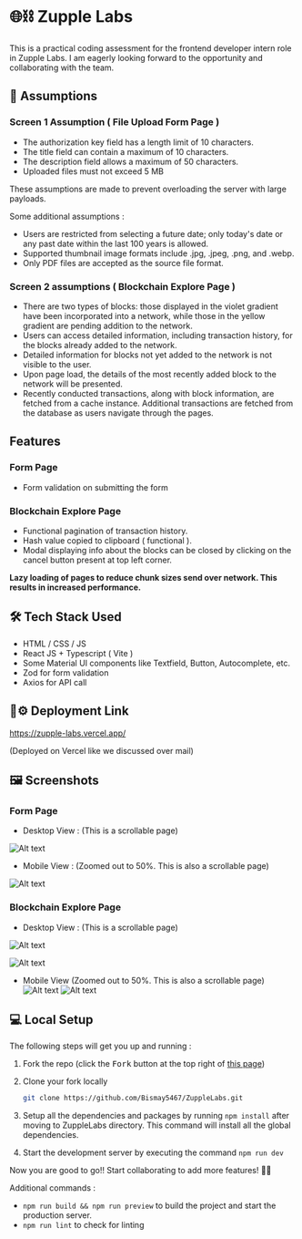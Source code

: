 # 🌐⛓️ Zupple Labs

This is a practical coding assessment for the frontend developer intern role in Zupple Labs. I am eagerly looking forward to the opportunity and collaborating with the team.

## 💭 Assumptions

### Screen 1 Assumption ( File Upload Form Page )

-   The authorization key field has a length limit of 10 characters.
-   The title field can contain a maximum of 10 characters.
-   The description field allows a maximum of 50 characters.
-   Uploaded files must not exceed 5 MB 

These assumptions are made to prevent overloading the server with large payloads.

Some additional assumptions : 

- Users are restricted from selecting a future date; only today's date or any past date within the last 100 years is allowed.
-  Supported thumbnail image formats include .jpg, .jpeg, .png, and .webp.
-  Only PDF files are accepted as the source file format.

### Screen 2 assumptions ( Blockchain Explore Page )
- There are two types of blocks: those displayed in the violet gradient have been incorporated into a network, while those in the yellow gradient are pending addition to the network.
- Users can access detailed information, including transaction history, for the blocks already added to the network.
- Detailed information for blocks not yet added to the network is not visible to the user.
- Upon page load, the details of the most recently added block to the network will be presented.
- Recently conducted transactions, along with block information, are fetched from a cache instance. Additional transactions are fetched from the database as users navigate through the pages.

## Features

### Form Page

- Form validation on submitting the form

### Blockchain Explore Page

- Functional pagination of transaction history.
- Hash value copied to clipboard ( functional ).
- Modal displaying info about the blocks can be closed by clicking on the cancel button present at top left corner.


**Lazy loading of pages to reduce chunk sizes send over network. This results in increased performance.**

## 🛠️ Tech Stack Used

- HTML / CSS / JS
- React JS + Typescript ( Vite )
- Some Material UI components like Textfield, Button, Autocomplete, etc.
- Zod for form validation
- Axios for API call

## 🚀⚙️ Deployment Link

https://zupple-labs.vercel.app/

(Deployed on Vercel like we discussed over mail)

## 🖼️ Screenshots

### Form Page

- Desktop View : (This is a scrollable page)

![Alt text](./screenshots/form_page_desktop_view.png)

- Mobile View : (Zoomed out to 50%. This is also a scrollable page)

![Alt text](./screenshots/form_page_mobile_view.png)

### Blockchain Explore Page

- Desktop View : (This is a scrollable page)

![Alt text](./screenshots/blockchain_explore_page_desktop_view_1.png)

![Alt text](./screenshots/blockchain_explore_page_desktop_view_2.png)

- Mobile View (Zoomed out to 50%. This is also a scrollable page)
![Alt text](./screenshots/blockchain_explore_page_mobile_view_1.png)
![Alt text](./screenshots/blockchain_explore_page_mobile_view_2.png)

## 💻 Local Setup

The following steps will get you up and running :

1. Fork the repo (click the <kbd>Fork</kbd> button at the top right of
   [this page](https://github.com/Bismay5467/ZuppleLabs))

2. Clone your fork locally
   ```sh
   git clone https://github.com/Bismay5467/ZuppleLabs.git
   ```
3. Setup all the dependencies and packages by running `npm install` after moving to ZuppleLabs directory. This command will install all the global dependencies.

4. Start the development server by executing the command `npm run dev`

Now you are good to go!! Start collaborating to add more features! 🚀✨

Additional commands : 

- `npm run build && npm run preview` to build the project and start the production server.
- `npm run lint` to check for linting
